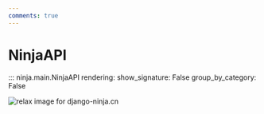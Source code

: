 ```yaml
---
comments: true
---
```

# NinjaAPI

::: ninja.main.NinjaAPI
    rendering:
      show_signature: False
      group_by_category: False

<img style="object-fit: cover; object-position: 50% 50%;" alt="relax image for django-ninja.cn" loading="lazy" fetchpriority="auto" aria-hidden="true" draggable="false" src="https://picsum.photos/825/47.jpg">
